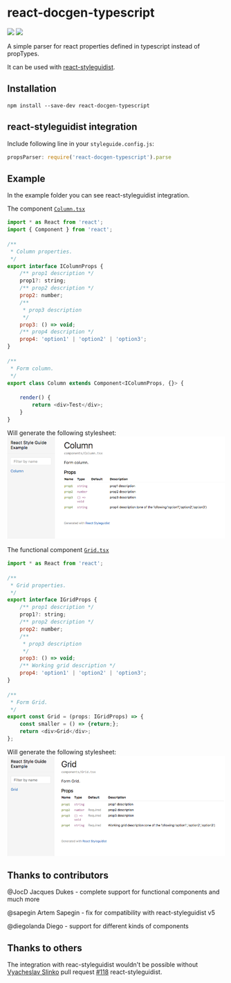 # react-docgen-typescript

<img src="https://travis-ci.org/pvasek/react-docgen-typescript.svg?branch=master"/>

<img src="https://nodei.co/npm/react-docgen-typescript.png?downloadRank=true&downloads=true"/>

A simple parser for react properties defined in typescript instead of propTypes. 

It can be used with [react-styleguidist](https://github.com/sapegin/react-styleguidist).

## Installation 

```
npm install --save-dev react-docgen-typescript
```

## react-styleguidist integration

Include following line in your `styleguide.config.js`:

```javascript
propsParser: require('react-docgen-typescript').parse
```
## Example

In the example folder you can see react-styleguidist integration.

The component [`Column.tsx`](./examples/react-styleguidist-example/components/Column.tsx)

```javascript
import * as React from 'react';
import { Component } from 'react';

/**
 * Column properties.
 */
export interface IColumnProps {
	/** prop1 description */
    prop1?: string;
	/** prop2 description */
    prop2: number;
	/** 
     * prop3 description 
     */
    prop3: () => void;
	/** prop4 description */
    prop4: 'option1' | 'option2' | 'option3';
}

/**
 * Form column.
 */
export class Column extends Component<IColumnProps, {}> {
    
    render() {
        return <div>Test</div>;
    }            
}
```
Will generate the following stylesheet:
![Stylesheet example](./stylesheet-example-column.png "Stylesheet example")

The functional component [`Grid.tsx`](./examples/react-styleguidist-example/components/Grid.tsx)

```javascript
import * as React from 'react';

/**
 * Grid properties.
 */
export interface IGridProps {
    /** prop1 description */
    prop1?: string;
    /** prop2 description */
    prop2: number;
    /**
     * prop3 description
     */
    prop3: () => void;
    /** Working grid description */
    prop4: 'option1' | 'option2' | 'option3';
}

/**
 * Form Grid.
 */
export const Grid = (props: IGridProps) => {
    const smaller = () => {return;};
    return <div>Grid</div>;
};
```

Will generate the following stylesheet:
![Stylesheet example](./stylesheet-example-grid.png "Stylesheet example")

## Thanks to contributors

@JocD Jacques Dukes - complete support for functional components and much more

@sapegin Artem Sapegin - fix for compatibility with react-styleguidist v5

@diegolanda Diego - support for different kinds of components

## Thanks to others
The integration with reac-styleguidist wouldn't be possible without [Vyacheslav Slinko](https://github.com/vslinko) pull request [#118](https://github.com/sapegin/react-styleguidist/pull/118) react-styleguidist.
